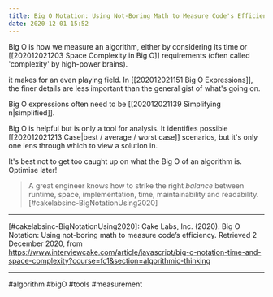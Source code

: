 ```yaml
---
title: Big O Notation: Using Not-Boring Math to Measure Code's Efficiency
date: 2020-12-01 15:52
---
```


Big O is how we measure an algorithm, either by considering its time or [[202012021203 Space Complexity in Big O]] requirements (often called 'complexity' by high-power brains).

it makes for an even playing field. In [[202012021151 Big O Expressions]], the finer details are less important than the general gist of what's going on.

Big O expressions often need to be [[202012021139 Simplifying n|simplified]].

Big O is helpful but is only a tool for analysis. It identifies possible [[202012021213 Case|best / average / worst case]] scenarios, but it's only one lens through which to view a solution in.

It's best not to get too caught up on what the Big O of an algorithm is. Optimise later!

> A great engineer knows how to strike the right _balance_ between runtime, space, implementation, time, maintainability and readability. [#cakelabsinc-BigNotationUsing2020]

---

[#cakelabsinc-BigNotationUsing2020]: Cake Labs, Inc. (2020). Big O Notation: Using not-boring math to measure code’s efficiency. Retrieved 2 December 2020, from https://www.interviewcake.com/article/javascript/big-o-notation-time-and-space-complexity?course=fc1&section=algorithmic-thinking

---

#algorithm #bigO #tools #measurement
